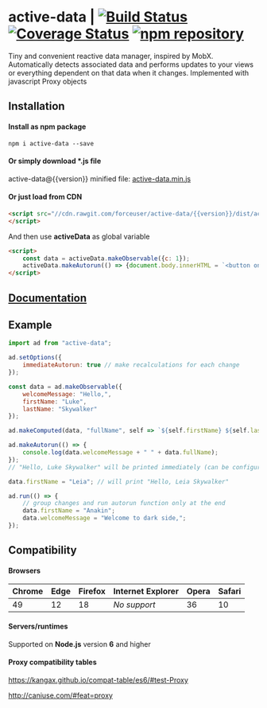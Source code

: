# active-data | [![Build Status](https://travis-ci.org/forceuser/active-data.svg?branch=master)](https://travis-ci.org/forceuser/active-data) [![Coverage Status](https://img.shields.io/codecov/c/github/forceuser/active-data/master.svg)](https://codecov.io/gh/forceuser/active-data) [![npm repository](https://img.shields.io/npm/v/active-data.svg)](https://www.npmjs.com/package/active-data)

Tiny and convenient reactive data manager, inspired by MobX. Automatically detects associated data and performs updates to your views or everything dependent on that data when it changes. Implemented with javascript Proxy objects

## Installation

#### Install as npm package

```shell
npm i active-data --save
```

#### Or simply download \*.js file

active-data@{{version}} minified file: [active-data.min.js](https://github.com/forceuser/active-data/releases/download/{{version}}/active-data.min.js)

#### Or just load from CDN

```html
<script src="//cdn.rawgit.com/forceuser/active-data/{{version}}/dist/active-data.min.js">
</script>
```

And then use **activeData** as global variable
```html
<script>
    const data = activeData.makeObservable({c: 1});
    activeData.makeAutorun(() => {document.body.innerHTML = `<button onclick="data.c++">${data.c}</button>`});
</script>
```
## [Documentation](./DOCUMENTATION.md)

## Example
```js
import ad from "active-data";

ad.setOptions({
    immediateAutorun: true // make recalculations for each change
});

const data = ad.makeObservable({
    welcomeMessage: "Hello,",
    firstName: "Luke",
    lastName: "Skywalker"
});

ad.makeComputed(data, "fullName", self => `${self.firstName} ${self.lastName}`);

ad.makeAutorun(() => {
    console.log(data.welcomeMessage + " " + data.fullName);
});
// "Hello, Luke Skywalker" will be printed immediately (can be configured)

data.firstName = "Leia"; // will print "Hello, Leia Skywalker"

ad.run(() => {
    // group changes and run autorun function only at the end
    data.firstName = "Anakin";
    data.welcomeMessage = "Welcome to dark side,";
});
```

## Compatibility

#### Browsers

Chrome | Edge | Firefox | Internet Explorer | Opera | Safari
-------|------|---------|-------------------|-------|-------
49 | 12 | 18 | *No support* | 36 | 10

#### Servers/runtimes

Supported on **Node.js** version **6** and higher

#### Proxy compatibility tables

https://kangax.github.io/compat-table/es6/#test-Proxy

http://caniuse.com/#feat=proxy
